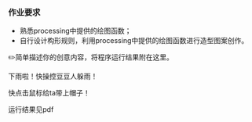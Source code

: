 ### 作业要求

- 熟悉processing中提供的绘图函数；
- 自行设计构形规则，利用processing中提供的绘图函数进行造型图案创作。

✏️简单描述你的创意内容，将程序运行结果附在这里。

下雨啦！快操控豆豆人躲雨！

快点击鼠标给ta带上帽子！

运行结果见pdf
